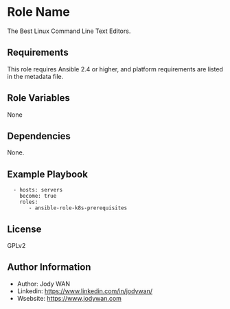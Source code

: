 Role Name
=========

The Best Linux Command Line Text Editors.

Requirements
------------

This role requires Ansible 2.4 or higher, and platform requirements are listed in the metadata file.

Role Variables
--------------

None

Dependencies
------------

None.

Example Playbook
----------------
```
  - hosts: servers
    become: true
    roles:
       - ansible-role-k8s-prerequisites
```

License
-------

GPLv2

Author Information
------------------

* Author: Jody WAN
* Linkedin: https://www.linkedin.com/in/jodywan/
* Wsebsite: https://www.jodywan.com
